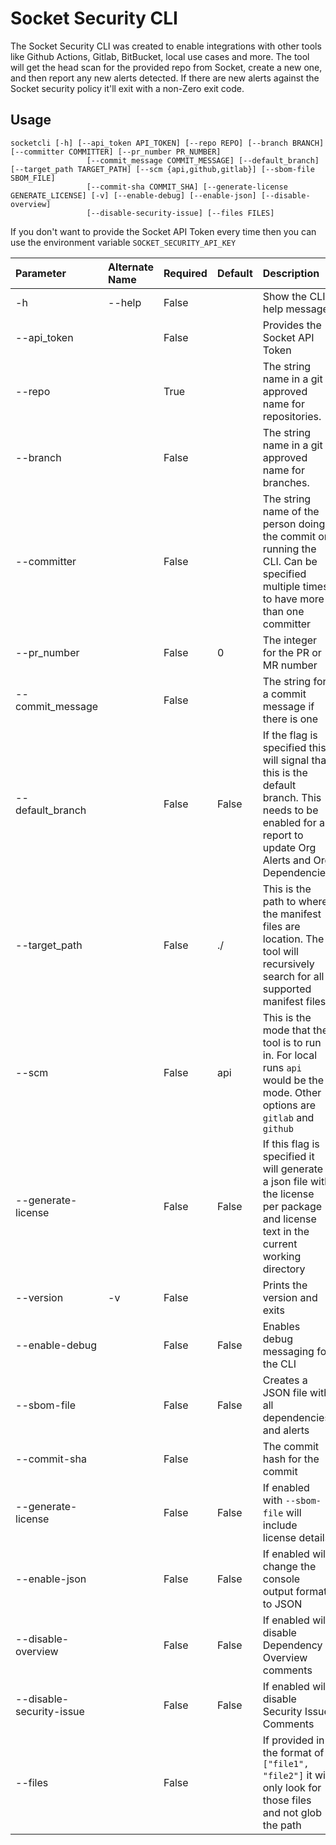 # Socket Security CLI

The Socket Security CLI was created to enable integrations with other tools like Github Actions, Gitlab, BitBucket, local use cases and more. The tool will get the head scan for the provided repo from Socket, create a new one, and then report any new alerts detected. If there are new alerts against the Socket security policy it'll exit with a non-Zero exit code.

## Usage

```` shell
socketcli [-h] [--api_token API_TOKEN] [--repo REPO] [--branch BRANCH] [--committer COMMITTER] [--pr_number PR_NUMBER]
                 [--commit_message COMMIT_MESSAGE] [--default_branch] [--target_path TARGET_PATH] [--scm {api,github,gitlab}] [--sbom-file SBOM_FILE]
                 [--commit-sha COMMIT_SHA] [--generate-license GENERATE_LICENSE] [-v] [--enable-debug] [--enable-json] [--disable-overview]
                 [--disable-security-issue] [--files FILES]
````

If you don't want to provide the Socket API Token every time then you can use the environment variable `SOCKET_SECURITY_API_KEY`


| Parameter                | Alternate Name | Required | Default | Description                                                                                                                                                |
|:-------------------------|:---------------|:---------|:--------|:-----------------------------------------------------------------------------------------------------------------------------------------------------------|
| -h                       | --help         | False    |         | Show the CLI help message                                                                                                                                  |
| --api_token              |                | False    |         | Provides the Socket API Token                                                                                                                              |
| --repo                   |                | True     |         | The string name in a git approved name for repositories.                                                                                                   |
| --branch                 |                | False    |         | The string name in a git approved name for branches.                                                                                                       |
| --committer              |                | False    |         | The string name of the person doing the commit or running the CLI. Can be specified multiple times to have more than one committer                         |
| --pr_number              |                | False    | 0       | The integer for the PR or MR number                                                                                                                        |
| --commit_message         |                | False    |         | The string for a commit message if there is one                                                                                                            |
| --default_branch         |                | False    | False   | If the flag is specified this will signal that this is the default branch. This needs to be enabled for a report to update Org Alerts and Org Dependencies |
| --target_path            |                | False    | ./      | This is the path to where the manifest files are location. The tool will recursively search for all supported manifest files                               |
| --scm                    |                | False    | api     | This is the mode that the tool is to run in. For local runs `api` would be the mode. Other options are `gitlab` and `github`                               |
| --generate-license       |                | False    | False   | If this flag is specified it will generate a json file with the license per package and license text in the current working directory                      |
| --version                | -v             | False    |         | Prints the version and exits                                                                                                                               |
| --enable-debug           |                | False    | False   | Enables debug messaging for the CLI                                                                                                                        |
| --sbom-file              |                | False    | False   | Creates a JSON file with all dependencies and alerts                                                                                                       |
| --commit-sha             |                | False    |         | The commit hash for the commit                                                                                                                             |
| --generate-license       |                | False    | False   | If enabled with `--sbom-file` will include license details                                                                                                 |
| --enable-json            |                | False    | False   | If enabled will change the console output format to JSON                                                                                                   |
| --disable-overview       |                | False    | False   | If enabled will disable Dependency Overview comments                                                                                                       |
| --disable-security-issue |                | False    | False   | If enabled will disable Security Issue Comments                                                                                                            |
| --files                  |                | False    |         | If provided in the format of `["file1", "file2"]` it will only look for those files and not glob the path                                                  |

